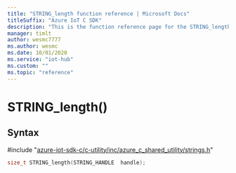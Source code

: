 ```yaml
---                             
title: "STRING_length function reference | Microsoft Docs" 
titleSuffix: "Azure IoT C SDK"            
description: "This is the function reference page for the STRING_length() function in the Azure IoT C SDK. This SDK is used with Azure IoT Hub and Azure IoT Hub Device Provisioning Service"            
manager: timlt                 
author: wesmc7777              
ms.author: wesmc               
ms.date: 10/01/2020                    
ms.service: "iot-hub"             
ms.custom: ""                
ms.topic: "reference"        
---                            
```


# STRING_length()

## Syntax

\#include "[azure-iot-sdk-c/c-utility/inc/azure_c_shared_utility/strings.h](../strings-h.md)"  
```C
size_t STRING_length(STRING_HANDLE  handle);
```

